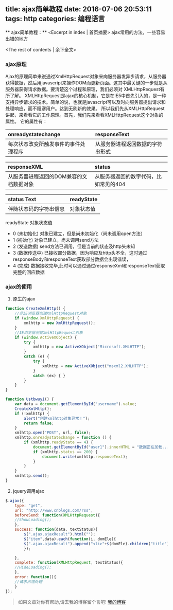 title: ajax简单教程
date: 2016-07-06 20:53:11
tags: http
categories: 编程语言
---
** ajax简单教程：** <Excerpt in index | 首页摘要>
    ajax常用的方法，一些容易出错的地方
<!-- more -->
<The rest of contents | 余下全文>

### ajax原理
Ajax的原理简单来说通过XmlHttpRequest对象来向服务器发异步请求，从服务器获得数据，然后用javascript来操作DOM而更新页面。这其中最关键的一步就是从服务器获得请求数据。要清楚这个过程和原理，我们必须对 XMLHttpRequest有所了解。
XMLHttpRequest是ajax的核心机制，它是在IE5中首先引入的，是一种支持异步请求的技术。简单的说，也就是javascript可以及时向服务器提出请求和处理响应，而不阻塞用户。达到无刷新的效果。
所以我们先从XMLHttpRequest讲起，来看看它的工作原理。首先，我们先来看看XMLHttpRequest这个对象的属性。
它的属性有：

  | onreadystatechange   | responseText    |
  | :------------- | :------------- |
  |  每次状态改变所触发事件的事件处理程序    | 从服务器进程返回数据的字符串形式    |

  | responseXML   | status     |
  | :------------- | :------------- |
  | 从服务器进程返回的DOM兼容的文档数据对象  | 从服务器返回的数字代码，比如常见的404 |

  | status Text    | readyState    |
  | :------------- | :------------- |
  | 伴随状态码的字符串信息                 | 对象状态值                        |
readyState 对象状态值
- 0 (未初始化) 对象已建立，但是尚未初始化（尚未调用open方法）
- 1 (初始化) 对象已建立，尚未调用send方法
- 2 (发送数据) send方法已调用，但是当前的状态及http头未知
- 3 (数据传送中) 已接收部分数据，因为响应及http头不全，这时通过responseBody和responseText获取部分数据会出现错误，
- 4 (完成) 数据接收完毕,此时可以通过通过responseXml和responseText获取完整的回应数据

### ajax的使用

1. 原生的ajax

```js
function CreateXmlHttp() {
    //非IE浏览器创建XmlHttpRequest对象
    if (window.XmlHttpRequest) {
        xmlhttp = new XmlHttpRequest();
    }
    //IE浏览器创建XmlHttpRequest对象
    if (window.ActiveXObject) {
        try {
            xmlhttp = new ActiveXObject("Microsoft.XMLHTTP");
        }
        catch (e) {
            try {
                xmlhttp = new ActiveXObject("msxml2.XMLHTTP");
            }
            catch (ex) { }
        }
    }
}

function Ustbwuyi() {
    var data = document.getElementById("username").value;
    CreateXmlHttp();
    if (!xmlhttp) {
        alert("创建xmlhttp对象异常！");
        return false;
    }
    xmlhttp.open("POST", url, false);
    xmlhttp.onreadystatechange = function () {
        if (xmlhttp.readyState == 4) {
            document.getElementById("user1").innerHTML = "数据正在加载...";
            if (xmlhttp.status == 200) {
                document.write(xmlhttp.responseText);
            }
        }
    }
    xmlhttp.send();
}
```

2. jquery调用ajax

```js
$.ajax({
    type: "get",
    url: "http://www.cnblogs.com/rss",
    beforeSend: function(XMLHttpRequest){
    //ShowLoading();
    },
    success: function(data, textStatus){
        $(".ajax.ajaxResult").html("");
        $("item",data).each(function(i, domEle){
        $(".ajax.ajaxResult").append("<li>"+$(domEle).children("title").text()+"</li>");
        });

    },
    complete: function(XMLHttpRequest, textStatus){
    //HideLoading();
    },
    error: function(){
    //请求出错处理
    }
});
```





> 如果文章对你有帮助,请去我的博客留个言吧! [我的博客][1]

[1]: http://geeksblog.cc
